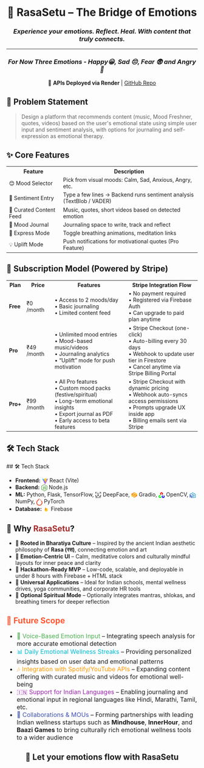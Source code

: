 <h1 align="center">🌉 RasaSetu – The Bridge of Emotions</h1>

<h3 align="center"><em>Experience your emotions. Reflect. Heal. With content that truly connects.</em></h3>

<hr/>

  <h3 align="center"><em>For Now Three Emotions - Happy😀, Sad 😔, Fear 😨 and Angry 😤</em></h3>
  
<p align="center">
  🔗 <b>APIs Deployed via Render</b> | <a href="https://github.com/Aditya948351/Emotions_API" target="_blank">GitHub Repo</a>
</p>


  

<h2>🧠 Problem Statement</h2>
<blockquote>
Design a platform that recommends content (music, Mood Freshner, quotes, videos) based on the user's emotional state using simple user input and sentiment analysis, with options for journaling and self-expression as emotional therapy.
</blockquote>

<h2>✨ Core Features</h2>

<table>
  <tr><th>Feature</th><th>Description</th></tr>
  <tr><td>😊 Mood Selector</td><td>Pick from visual moods: Calm, Sad, Anxious, Angry, etc.</td></tr>
  <tr><td>🧠 Sentiment Entry</td><td>Type a few lines → Backend runs sentiment analysis (TextBlob / VADER)</td></tr>
  <tr><td>🎵 Curated Content Feed</td><td>Music, quotes, short videos based on detected emotion</td></tr>
  <tr><td>📔 Mood Journal</td><td>Journaling space to write, track and reflect</td></tr>
  <tr><td>🧘 Express Mode</td><td>Toggle breathing animations, meditation links</td></tr>
  <tr><td>💡 Uplift Mode</td><td>Push notifications for motivational quotes (Pro Feature)</td></tr>
</table>

<h2>💸 Subscription Model (Powered by Stripe)</h2>

<table>
  <tr>
    <th>Plan</th>
    <th>Price</th>
    <th>Features</th>
    <th>Stripe Integration Flow</th>
  </tr>

  <tr>
    <td><b>Free</b></td>
    <td>₹0 /month</td>
    <td>
      • Access to 2 moods/day<br>
      • Basic journaling<br>
      • Limited content feed
    </td>
    <td>
      • No payment required<br>
      • Registered via Firebase Auth<br>
      • Can upgrade to paid plan anytime
    </td>
  </tr>

  <tr>
    <td><b>Pro</b></td>
    <td>₹49 /month</td>
    <td>
      • Unlimited mood entries<br>
      • Mood-based music/videos<br>
      • Journaling analytics<br>
      • “Uplift” mode for push motivation
    </td>
    <td>
      • Stripe Checkout (one-click)<br>
      • Auto-billing every 30 days<br>
      • Webhook to update user tier in Firestore<br>
      • Cancel anytime via Stripe Billing Portal
    </td>
  </tr>

  <tr>
    <td><b>Pro+</b></td>
    <td>₹99 /month</td>
    <td>
      • All Pro features<br>
      • Custom mood packs (festive/spiritual)<br>
      • Long-term emotional insights<br>
      • Export journal as PDF<br>
      • Early access to beta features
    </td>
    <td>
      • Stripe Checkout with dynamic pricing<br>
      • Webhook auto-syncs access permissions<br>
      • Prompts upgrade UX inside app<br>
      • Billing emails sent via Stripe
    </td>
  </tr>
</table>


<h2>🛠️ Tech Stack</h2>
## 🛠️ Tech Stack

<ul>
  <li><b>Frontend:</b> 
    <img src="https://raw.githubusercontent.com/kaustubhpatil322/Byte-Verse/refs/heads/RasaSetu/Images/reactVite.jpeg" alt="React Vite" width="16" style="vertical-align: middle;"/> React (Vite)
  </li>
  <li><b>Backend:</b> 
    <img src="https://raw.githubusercontent.com/kaustubhpatil322/Byte-Verse/73570d041e1e630accb414a52113b986f8572ff6/Images/node-js.svg" alt="Node.js" width="16" style="vertical-align: middle;"/> Node.js
  </li>
  <li><b>ML:</b> Python, Flask, TensorFlow, 
    <img src="https://raw.githubusercontent.com/kaustubhpatil322/Byte-Verse/refs/heads/RasaSetu/Images/deepface.png" alt="DeepFace" width="16" style="vertical-align: middle;"/> DeepFace, 
    <img src="https://raw.githubusercontent.com/kaustubhpatil322/Byte-Verse/refs/heads/RasaSetu/Images/gradio.jpeg" alt="Gradio" width="16" style="vertical-align: middle;"/> Gradio, 
    <img src="https://raw.githubusercontent.com/kaustubhpatil322/Byte-Verse/refs/heads/RasaSetu/Images/opencv.jpeg" alt="OpenCV" width="16" style="vertical-align: middle;"/> OpenCV, 
    <img src="https://raw.githubusercontent.com/kaustubhpatil322/Byte-Verse/refs/heads/RasaSetu/Images/numpy.png" alt="NumPy" width="16" style="vertical-align: middle;"/> NumPy, 
    <img src="https://raw.githubusercontent.com/kaustubhpatil322/Byte-Verse/2c83794814a2237c64d9984aea36c52f5903fb83/Images/pytorch.svg" alt="PyTorch" width="16" style="vertical-align: middle;"/> PyTorch
  </li>
  <li><b>Database:</b> 
    <img src="https://raw.githubusercontent.com/kaustubhpatil322/Byte-Verse/refs/heads/RasaSetu/Images/firebase.png" alt="Firebase" width="16" style="vertical-align: middle;"/> Firebase
  </li>
<!--   <li><b>Deployment:</b> 
    <img src="https://raw.githubusercontent.com/kaustubhpatil322/Byte-Verse/c648d59c4d44d9650fb0996b542400b6e6680566/Images/vercel.svg" alt="Vercel" width="16" style="vertical-align: middle;"/> Vercel
  </li> -->
</ul>

<h2>🌟 Why <span style="color:#A52A2A;"><b>RasaSetu</b></span>?</h2>

<ul>
  <li>🎨 <b>Rooted in Bharatiya Culture</b> – Inspired by the ancient Indian aesthetic philosophy of <b>Rasa (रस)</b>, connecting emotion and art</li>
  
  <li>🧘 <b>Emotion-Centric UI</b> – Calm, meditative colors and culturally mindful layouts for inner peace and clarity</li>
  
  <li>🚀 <b>Hackathon-Ready MVP</b> – Low-code, scalable, and deployable in under 8 hours with Firebase + HTML stack</li>
  
  <li>🏫 <b>Universal Applications</b> – Ideal for Indian schools, mental wellness drives, yoga communities, and corporate HR tools</li>
  
  <li>📿 <b>Optional Spiritual Mode</b> – Optionally integrates mantras, shlokas, and breathing timers for deeper reflection</li>
</ul>


<h2 style="color:#FF5733;">📍 Future Scope</h2>
<ul style="font-size: 16px;">
  <li><span style="color:#4CAF50;">🎤 Voice-Based Emotion Input</span> – Integrating speech analysis for more accurate emotional detection</li>
  
  <li><span style="color:#00BCD4;">📊 Daily Emotional Wellness Streaks</span> – Providing personalized insights based on user data and emotional patterns</li>
  
  <li><span style="color:#FF9800;">🎶 Integration with Spotify/YouTube APIs</span> – Expanding content offering with curated music and videos for emotional well-being</li>
  
  <li><span style="color:#9C27B0;">🇮🇳 Support for Indian Languages</span> – Enabling journaling and emotional input in regional languages like Hindi, Marathi, Tamil, etc.</li>
  
  <li><span style="color:#3F51B5;">🤝 Collaborations & MOUs</span> – Forming partnerships with leading Indian wellness startups such as <b>Mindhouse</b>, <b>InnerHour</b>, and <b>Baazi Games</b> to bring culturally rich emotional wellness tools to a wider audience</li>
</ul>


<h2 align="center">🚀 Let your emotions flow with <strong>RasaSetu</strong></h2>
